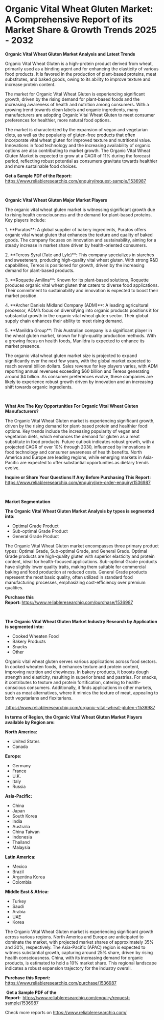 <p><h1>Organic Vital Wheat Gluten Market: A Comprehensive Report of its Market Share & Growth Trends 2025 - 2032</h1></p><p><strong>Organic Vital Wheat Gluten Market Analysis and Latest Trends</strong></p>
<p><p>Organic Vital Wheat Gluten is a high-protein product derived from wheat, primarily used as a binding agent and for enhancing the elasticity of various food products. It is favored in the production of plant-based proteins, meat substitutes, and baked goods, owing to its ability to improve texture and increase protein content. </p><p>The market for Organic Vital Wheat Gluten is experiencing significant growth, driven by the rising demand for plant-based foods and the increasing awareness of health and nutrition among consumers. With a growing trend towards clean labels and organic ingredients, many manufacturers are adopting Organic Vital Wheat Gluten to meet consumer preferences for healthier, more natural food options. </p><p>The market is characterized by the expansion of vegan and vegetarian diets, as well as the popularity of gluten-free products that often incorporate vital wheat gluten for improved texture and nutritional value. Innovations in food technology and the increasing availability of organic options are also contributing to market growth. The Organic Vital Wheat Gluten Market is expected to grow at a CAGR of 11% during the forecast period, reflecting robust potential as consumers gravitate towards healthier and more sustainable food choices.</p></p>
<p><strong>Get a Sample PDF of the Report:&nbsp;</strong> <a href="https://www.reliableresearchiq.com/enquiry/request-sample/1536987?utm_campaign=1835&utm_medium=2&utm_source=Github&utm_content=ia&utm_term=07042025&utm_id=organic-vital-wheat-gluten">https://www.reliableresearchiq.com/enquiry/request-sample/1536987</a></p>
<p>&nbsp;</p>
<p><strong>Organic Vital Wheat Gluten Major Market Players</strong></p>
<p><p>The organic vital wheat gluten market is witnessing significant growth due to rising health consciousness and the demand for plant-based proteins. Key players include:</p><p>1. **Puratos**: A global supplier of bakery ingredients, Puratos offers organic vital wheat gluten that enhances the texture and quality of baked goods. The company focuses on innovation and sustainability, aiming for a steady increase in market share driven by health-oriented consumers.</p><p>2. **Tereos Syral (Tate and Lyle)**: This company specializes in starches and sweeteners, producing high-quality vital wheat gluten. With strong R&D capabilities, Tereos is positioned for growth, driven by the increasing demand for plant-based products.</p><p>3. **Roquette Amilina**: Known for its plant-based solutions, Roquette produces organic vital wheat gluten that caters to diverse food applications. Their commitment to sustainability and innovation is expected to boost their market position.</p><p>4. **Archer Daniels Midland Company (ADM)**: A leading agricultural processor, ADM’s focus on diversifying into organic products positions it for substantial growth in the organic vital wheat gluten sector. Their global supply chain enhances their ability to meet rising demand.</p><p>5. **Manildra Group**: This Australian company is a significant player in the wheat gluten market, known for high-quality production methods. With a growing focus on health foods, Manildra is expected to enhance its market presence.</p><p>The organic vital wheat gluten market size is projected to expand significantly over the next few years, with the global market expected to reach several billion dollars. Sales revenue for key players varies, with ADM reporting annual revenues exceeding $60 billion and Tereos generating around $4 billion. As consumer preferences evolve, these companies are likely to experience robust growth driven by innovation and an increasing shift towards organic ingredients.</p></p>
<p>&nbsp;</p>
<p><strong>What Are The Key Opportunities For Organic Vital Wheat Gluten Manufacturers?</strong></p>
<p><p>The Organic Vital Wheat Gluten market is experiencing significant growth, driven by the rising demand for plant-based protein and healthier food options. Key trends include the increasing popularity of vegan and vegetarian diets, which enhances the demand for gluten as a meat substitute in food products. Future outlook indicates robust growth, with a projected CAGR of over 10% through 2030, influenced by innovations in food technology and consumer awareness of health benefits. North America and Europe are leading regions, while emerging markets in Asia-Pacific are expected to offer substantial opportunities as dietary trends evolve.</p></p>
<p><strong>Inquire or Share Your Questions If Any Before Purchasing This Report:</strong> <a href="https://www.reliableresearchiq.com/enquiry/pre-order-enquiry/1536987?utm_campaign=1835&utm_medium=2&utm_source=Github&utm_content=ia&utm_term=07042025&utm_id=organic-vital-wheat-gluten">https://www.reliableresearchiq.com/enquiry/pre-order-enquiry/1536987</a></p>
<p>&nbsp;</p>
<p><strong>Market Segmentation</strong></p>
<p><strong>The Organic Vital Wheat Gluten Market Analysis by types is segmented into:</strong></p>
<p><ul><li>Optimal Grade Product</li><li>Sub-optimal Grade Product</li><li>General Grade Product</li></ul></p>
<p><p>The Organic Vital Wheat Gluten market encompasses three primary product types: Optimal Grade, Sub-optimal Grade, and General Grade. Optimal Grade products are high-quality gluten with superior elasticity and protein content, ideal for health-focused applications. Sub-optimal Grade products have slightly lower quality traits, making them suitable for commercial baking and food production at reduced costs. General Grade products represent the most basic quality, often utilized in standard food manufacturing processes, emphasizing cost-efficiency over premium qualities.</p></p>
<p><strong>Purchase this Report:&nbsp;</strong><a href="https://www.reliableresearchiq.com/purchase/1536987?utm_campaign=1835&utm_medium=2&utm_source=Github&utm_content=ia&utm_term=07042025&utm_id=organic-vital-wheat-gluten">https://www.reliableresearchiq.com/purchase/1536987</a></p>
<p>&nbsp;</p>
<p><strong>The Organic Vital Wheat Gluten Market Industry Research by Application is segmented into:</strong></p>
<p><ul><li>Cooked Wheaten Food</li><li>Bakery Products</li><li>Snacks</li><li>Other</li></ul></p>
<p><p>Organic vital wheat gluten serves various applications across food sectors. In cooked wheaten foods, it enhances texture and protein content, improving nutrition and chewiness. In bakery products, it boosts dough strength and elasticity, resulting in superior bread and pastries. For snacks, it contributes to texture and protein fortification, catering to health-conscious consumers. Additionally, it finds applications in other markets, such as meat alternatives, where it mimics the texture of meat, appealing to both vegetarians and flexitarians.</p></p>
<p><a href="https://www.reliableresearchiq.com/organic-vital-wheat-gluten-r1536987?utm_campaign=1835&utm_medium=2&utm_source=Github&utm_content=ia&utm_term=07042025&utm_id=organic-vital-wheat-gluten">&nbsp;https://www.reliableresearchiq.com/organic-vital-wheat-gluten-r1536987</a></p>
<p><strong>In terms of Region, the Organic Vital Wheat Gluten Market Players available by Region are:</strong></p>
<p>
    <p> <strong> North America: </strong>
        <ul>
            <li>United States</li>
            <li>Canada</li>
        </ul>
        </p> 
    <p> <strong> Europe: </strong>
        <ul>
            <li>Germany</li>
            <li>France</li>
            <li>U.K.</li>
            <li>Italy</li>
            <li>Russia</li>
        </ul>
        </p> 
    <p> <strong> Asia-Pacific: </strong>
        <ul>
            <li>China</li>
            <li>Japan</li>
            <li>South Korea</li>
            <li>India</li>
            <li>Australia</li>
            <li>China Taiwan</li>
            <li>Indonesia</li>
            <li>Thailand</li>
            <li>Malaysia</li>
        </ul>
        </p> 
    <p> <strong> Latin America: </strong>
        <ul>
            <li>Mexico</li>
            <li>Brazil</li>
            <li>Argentina Korea</li>
            <li>Colombia</li>
        </ul>
        </p> 
    <p> <strong> Middle East & Africa: </strong>
        <ul>
            <li>Turkey</li>
            <li>Saudi</li>
            <li>Arabia</li>
            <li>UAE</li>
            <li>Korea</li>
        </ul>
    </p>
    </p>
<p><p>The Organic Vital Wheat Gluten market is experiencing significant growth across various regions. North America and Europe are anticipated to dominate the market, with projected market shares of approximately 35% and 30%, respectively. The Asia-Pacific (APAC) region is expected to witness substantial growth, capturing around 25% share, driven by rising health consciousness. China, with its increasing demand for organic products, is estimated to hold a 10% market share. This regional landscape indicates a robust expansion trajectory for the industry overall.</p></p>
<p><strong>Purchase this Report: </strong><a href="https://www.reliableresearchiq.com/purchase/1536987?utm_campaign=1835&utm_medium=2&utm_source=Github&utm_content=ia&utm_term=07042025&utm_id=organic-vital-wheat-gluten">https://www.reliableresearchiq.com/purchase/1536987</a></p>
<p>&nbsp;<strong>Get a Sample PDF of the Report:&nbsp;&nbsp;</strong><a href="https://www.reliableresearchiq.com/enquiry/request-sample/1536987?utm_campaign=1835&utm_medium=2&utm_source=Github&utm_content=ia&utm_term=07042025&utm_id=organic-vital-wheat-gluten">https://www.reliableresearchiq.com/enquiry/request-sample/1536987</a></p>
<p><strong></strong></p>
<p>Check more reports on <a href="https://www.reliableresearchiq.com/?utm_campaign=1835&utm_medium=2&utm_source=Github&utm_content=ia&utm_term=07042025&utm_id=organic-vital-wheat-gluten">https://www.reliableresearchiq.com/</a></p>